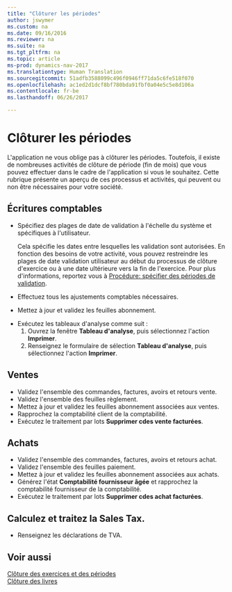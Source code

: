```yaml
---
title: "Clôturer les périodes"
author: jswymer
ms.custom: na
ms.date: 09/16/2016
ms.reviewer: na
ms.suite: na
ms.tgt_pltfrm: na
ms.topic: article
ms-prod: dynamics-nav-2017
ms.translationtype: Human Translation
ms.sourcegitcommit: 51adfb3588099c496f0946ff71da5c6fe518f070
ms.openlocfilehash: ac1ed2d1dcf8bf780bda91fbf0a04e5c5e8d106a
ms.contentlocale: fr-be
ms.lasthandoff: 06/26/2017

---
```

# <a name="close-periods"></a>Clôturer les périodes
L'application ne vous oblige pas à clôturer les périodes. Toutefois, il existe de nombreuses activités de clôture de période (fin de mois) que vous pouvez effectuer dans le cadre de l'application si vous le souhaitez. Cette rubrique présente un aperçu de ces processus et activités, qui peuvent ou non être nécessaires pour votre société.

## <a name="general-ledger"></a>Écritures comptables
* Spécifiez des plages de date de validation à l'échelle du système et spécifiques à l'utilisateur.

    Cela spécifie les dates entre lesquelles les validation sont autorisées. En fonction des besoins de votre activité, vous pouvez restreindre les plages de date validation utilisateur au début du processus de clôture d'exercice ou à une date ultérieure vers la fin de l'exercice. Pour plus d'informations, reportez vous à [Procédure: spécifier des périodes de validation](finance-setup-how-specify-posting-periods.md).
* Effectuez tous les ajustements comptables nécessaires.
* Mettez à jour et validez les feuilles abonnement.
<!--* Process Consolidations-->
* Exécutez les tableaux d'analyse comme suit :
  1. Ouvrez la fenêtre **Tableau d'analyse**, puis sélectionnez l'action **Imprimer**.
  2. Renseignez le formulaire de sélection **Tableau d'analyse**, puis sélectionnez l'action **Imprimer**.

## <a name="sales--receivables"></a>Ventes
* Validez l'ensemble des commandes, factures, avoirs et retours vente.
* Validez l'ensemble des feuilles règlement.
* Mettez à jour et validez les feuilles abonnement associées aux ventes.
* Rapprochez la comptabilité client de la comptabilité.
* Exécutez le traitement par lots **Supprimer cdes vente facturées**.

## <a name="purchases--payables"></a>Achats
* Validez l'ensemble des commandes, factures, avoirs et retours achat.
* Validez l'ensemble des feuilles paiement.
* Mettez à jour et validez les feuilles abonnement associées aux achats.
* Générez l'état **Comptabilité fournisseur âgée** et rapprochez la comptabilité fournisseur de la comptabilité.
* Exécutez le traitement par lots **Supprimer cdes achat facturées**.

<!-- ### Fixed Assets
* Post all maintenance costs have been posted through the fixed asset journals or invoices.
* Post adjustments.
* Post appreciation.
* Post depreciation.
* Update and post the recurring fixed asset journal.-->

<!--### Intercompany
* Process Intercompany Postings.-->

## <a name="calculate-and-process-sales-tax"></a>Calculez et traitez la Sales Tax.
*  Renseignez les déclarations de TVA.

## <a name="see-also"></a>Voir aussi
[Clôture des exercices et des périodes](year-close-years-periods.md)  
[Clôture des livres](year-close-books.md)

